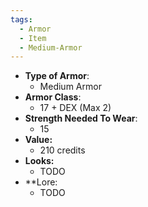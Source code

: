 ```yaml
---
tags:
  - Armor
  - Item
  - Medium-Armor
---
```

- __Type of Armor__:
	* Medium Armor
- __Armor Class__:
	* 17 + DEX (Max 2)
- __Strength Needed To Wear__:
	* 15
- **Value:**
	- 210 credits
- **Looks:**
	- TODO
- **Lore:
	- TODO